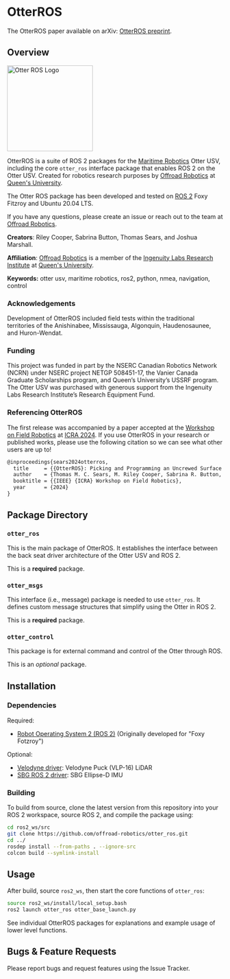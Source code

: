 # OtterROS

The OtterROS paper available on arXiv: [OtterROS preprint](https://arxiv.org/abs/2404.05627).

## Overview

<img src="https://i.imgur.com/4PBpnlb.png" alt="Otter ROS Logo" width="200"/>

OtterROS is a suite of ROS 2 packages for the [Maritime Robotics] Otter USV, including the core `otter_ros` interface package that enables ROS 2 on the Otter USV. Created for robotics research purposes by [Offroad Robotics] at [Queen's University].

The Otter ROS package has been developed and tested on [ROS 2] Foxy Fitzroy and Ubuntu 20.04 LTS.

If you have any questions, please create an issue or reach out to the team at [Offroad Robotics].

**Creators**: Riley Cooper, Sabrina Button, Thomas Sears, and Joshua Marshall.

**Affiliation**: [Offroad Robotics] is a member of the [Ingenuity Labs Research Institute] at [Queen's University].

**Keywords:** otter usv, maritime robotics, ros2, python, nmea, navigation, control

### Acknowledgements

Development of OtterROS included field tests within the traditional territories of the Anishinabee, Mississauga, Algonquin, Haudenosaunee, and Huron-Wendat.

### Funding

This project was funded in part by the NSERC Canadian Robotics Network (NCRN) under NSERC project NETGP 508451-17, the Vanier Canada Graduate Scholarships program, and Queen’s University’s USSRF program. The Otter USV was purchased with generous support from the Ingenuity Labs Research Institute’s Research Equipment Fund.

### Referencing OtterROS

The first release was accompanied by a paper accepted at the [Workshop on Field Robotics](https://norlab-ulaval.github.io/workshop_field_robotics_icra2024/) at [ICRA 2024](https://2024.ieee-icra.org/). If you use OtterROS in your research or published works, please use the following citation so we can see what other users are up to!

```latex
@inproceedings{sears2024otterros,
  title     = {{OtterROS}: Picking and Programming an Uncrewed Surface Vessel for Experimental Field Robotics Research with {ROS 2}},
  author    = {Thomas M. C. Sears, M. Riley Cooper, Sabrina R. Button, and Joshua A. Marshall},
  booktitle = {{IEEE} {ICRA} Workshop on Field Robotics},
  year      = {2024}
}
```

<!-- ArXiv reference left here for posterity -->
<!-- ```latex
@misc{sears2024otterros,
      title={{OtterROS}: Picking and Programming an Uncrewed Surface Vessel for Experimental Field Robotics Research with {ROS} 2}, 
      author={Thomas M. C. Sears and M. Riley Cooper and Sabrina R. Button and Joshua A. Marshall},
      year={2024},
      eprint={2404.05627},
      archivePrefix={arXiv},
      primaryClass={cs.RO}
}
``` -->

## Package Directory

### `otter_ros`
This is the main package of OtterROS. It establishes the interface between the back seat driver architecture of the Otter USV and ROS 2.

This is a **required** package.

### `otter_msgs`
This interface (i.e., message) package is needed to use `otter_ros`. It defines custom message structures that simplify using the Otter in ROS 2.

This is a **required** package.

### `otter_control`
This package is for external command and control of the Otter through ROS.

This is an *optional* package.

## Installation

### Dependencies

Required:
- [Robot Operating System 2 (ROS 2)](https://docs.ros.org/en/foxy/index.html) (Originally developed for "Foxy Fotzroy")

Optional:
- [Velodyne driver](https://github.com/ros-drivers/velodyne): Velodyne Puck (VLP-16) LiDAR
- [SBG ROS 2 driver](https://github.com/SBG-Systems/sbg_ros2_driver): SBG Ellipse-D IMU


### Building

To build from source, clone the latest version from this repository into your ROS 2 workspace, source ROS 2, and compile the package using:

```bash
cd ros2_ws/src
git clone https://github.com/offroad-robotics/otter_ros.git
cd ../
rosdep install --from-paths . --ignore-src
colcon build --symlink-install
```

## Usage

After build, source `ros2_ws`, then start the core functions of `otter_ros`:

```bash
source ros2_ws/install/local_setup.bash
ros2 launch otter_ros otter_base_launch.py
```

See individual OtterROS packages for explanations and example usage of lower level functions.

## Bugs & Feature Requests

Please report bugs and request features using the Issue Tracker.

[ROS 2]: http://www.ros.org
[Offroad Robotics]: https://offroad.engineering.queensu.ca/
[Queen's University]: https://queensu.ca
[Maritime Robotics]: https://www.maritimerobotics.com/
[Ingenuity Labs Research Institute]: https://ingenuitylabs.queensu.ca/
